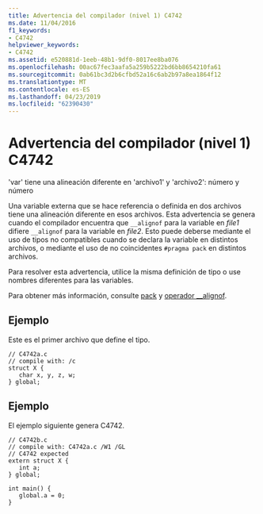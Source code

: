 ```yaml
---
title: Advertencia del compilador (nivel 1) C4742
ms.date: 11/04/2016
f1_keywords:
- C4742
helpviewer_keywords:
- C4742
ms.assetid: e520881d-1eeb-48b1-9df0-8017ee8ba076
ms.openlocfilehash: 00ac67fec3aafa5a259b5222bd6bb8654210fa61
ms.sourcegitcommit: 0ab61bc3d2b6cfbd52a16c6ab2b97a8ea1864f12
ms.translationtype: MT
ms.contentlocale: es-ES
ms.lasthandoff: 04/23/2019
ms.locfileid: "62390430"
---
```

# <a name="compiler-warning-level-1-c4742"></a>Advertencia del compilador (nivel 1) C4742

'var' tiene una alineación diferente en 'archivo1' y 'archivo2': número y número

Una variable externa que se hace referencia o definida en dos archivos tiene una alineación diferente en esos archivos. Esta advertencia se genera cuando el compilador encuentra que `__alignof` para la variable en *file1* difiere `__alignof` para la variable en *file2*. Esto puede deberse mediante el uso de tipos no compatibles cuando se declara la variable en distintos archivos, o mediante el uso de no coincidentes `#pragma pack` en distintos archivos.

Para resolver esta advertencia, utilice la misma definición de tipo o use nombres diferentes para las variables.

Para obtener más información, consulte [pack](../../preprocessor/pack.md) y [operador __alignof](../../cpp/alignof-operator.md).

## <a name="example"></a>Ejemplo

Este es el primer archivo que define el tipo.

```
// C4742a.c
// compile with: /c
struct X {
   char x, y, z, w;
} global;
```

## <a name="example"></a>Ejemplo

El ejemplo siguiente genera C4742.

```
// C4742b.c
// compile with: C4742a.c /W1 /GL
// C4742 expected
extern struct X {
   int a;
} global;

int main() {
   global.a = 0;
}
```